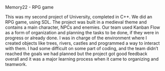 
Memory22 - RPG game

This was my second project of University, completed in C++. We did an RPG game, using SDL. 
The project was built in a medieval theme and contains a main character, NPCs and enemies. 
Our team used Kanban Flow as a form of organization and planning the tasks to be done, if they were in progress or already done. 
I was in charge of the environment where I created objects like trees, rivers, castles and programmed a way to interact with them. 
I had some difficult on some part of coding, and the team didn’t reached the goals we had planned but the project got good feedback overall and it was a major learning process when it came to organizing and teamwork. 
